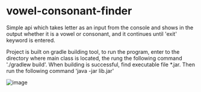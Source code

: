 # vowel-consonant-finder
Simple api which takes letter as an input from the console and shows in the output whether it is a vowel or consonant, and it continues until 'exit' keyword is entered.

Project is built on gradle building tool, to run the program, enter to the directory where main class is located, the rung the following command './gradlew build'. When building is successful, find executable file *.jar. Then run the following command 'java -jar lib.jar'

![image](https://user-images.githubusercontent.com/24220136/228436907-eb639584-3a91-4e93-ad0e-da739f93667f.png)

